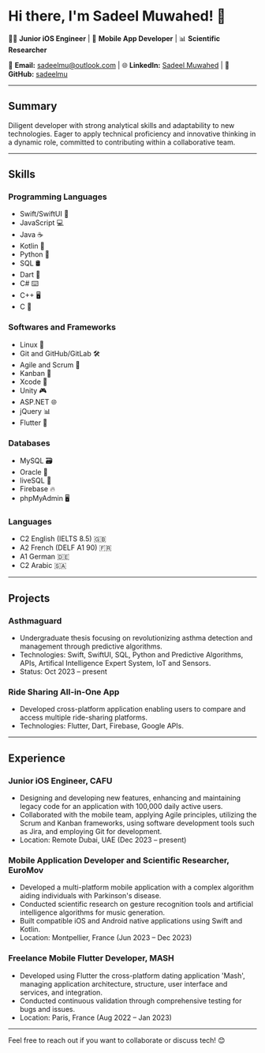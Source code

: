 # Hi there, I'm Sadeel Muwahed! 👋

👨‍💻 **Junior iOS Engineer** | 📱 **Mobile App Developer** | 📊 **Scientific Researcher**

📧 **Email:** sadeelmu@outlook.com | 🌐 **LinkedIn:** [Sadeel Muwahed](https://www.linkedin.com/in/sadeel-muwahed/) | 🐙 **GitHub:** [sadeelmu](https://github.com/sadeelmu)

---

## Summary

Diligent developer with strong analytical skills and adaptability to new technologies. Eager to apply technical proficiency and innovative thinking in a dynamic role, committed to contributing within a collaborative team.

---

## Skills

### Programming Languages
- Swift/SwiftUI 📱
- JavaScript 💻
- Java ☕
- Kotlin 🚀
- Python 🐍
- SQL 🛢️
- Dart 🎯
- C# ⌨️
- C++ 🖥️
- C 📝

### Softwares and Frameworks
- Linux 🐧
- Git and GitHub/GitLab 🛠️
- Agile and Scrum 🔄
- Kanban 📌
- Xcode 📱
- Unity 🎮
- ASP.NET 🌐
- jQuery 📊
- Flutter 🦋

### Databases
- MySQL 🗃️
- Oracle 🏺
- liveSQL 💾
- Firebase 🔥
- phpMyAdmin 🖥️

### Languages
- C2 English (IELTS 8.5) 🇬🇧
- A2 French (DELF A1 90) 🇫🇷
- A1 German 🇩🇪
- C2 Arabic 🇸🇦

---

## Projects

### Asthmaguard
- Undergraduate thesis focusing on revolutionizing asthma detection and management through predictive algorithms.
- Technologies: Swift, SwiftUI, SQL, Python and Predictive Algorithms, APIs, Artifical Intelligence Expert System, IoT and Sensors.
- Status: Oct 2023 – present

### Ride Sharing All-in-One App
- Developed cross-platform application enabling users to compare and access multiple ride-sharing platforms.
- Technologies: Flutter, Dart, Firebase, Google APIs.

---

## Experience

### Junior iOS Engineer, CAFU
- Designing and developing new features, enhancing and maintaining legacy code for an application with 100,000 daily active users.
- Collaborated with the mobile team, applying Agile principles, utilizing the Scrum and Kanban frameworks, using software development tools such as Jira, and employing Git for development.
- Location: Remote Dubai, UAE (Dec 2023 – present)

### Mobile Application Developer and Scientific Researcher, EuroMov
- Developed a multi-platform mobile application with a complex algorithm aiding individuals with Parkinson's disease.
- Conducted scientific research on gesture recognition tools and artificial intelligence algorithms for music generation.
- Built compatible iOS and Android native applications using Swift and Kotlin.
- Location: Montpellier, France (Jun 2023 – Dec 2023)

### Freelance Mobile Flutter Developer, MASH
- Developed using Flutter the cross-platform dating application 'Mash', managing application architecture, structure, user interface and services, and integration.
- Conducted continuous validation through comprehensive testing for bugs and issues.
- Location: Paris, France (Aug 2022 – Jan 2023)

---

Feel free to reach out if you want to collaborate or discuss tech! 😊
